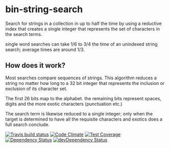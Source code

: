 # bin-string-search

Search for strings in a collection in up to half the time by using a reductive index that creates a single integer that
represents the set of characters in the search terms. 

single word searches can take 1/6 to 3/4 the time of an unindexed string search; average times are around 1/3.

## How does it work?

Most searches compare sequences of strings. This algorithm reduces a string no matter how long to a 32 bit integer that
represents the inclusion or exclusion of its character set.

The first 26 bits map to the alphabet. the remaining bits represent spaces, digits and the more exotic characters (punctuation etc.)

The search term is likewise reduced to a single integer; only when the target is determined to have all the requisite characters and exotics
does a full search conclude. 

[![Travis build status](http://img.shields.io/travis/bingomanatee/bin-string-search.svg?style=flat)](https://travis-ci.org/bingomanatee/bin-string-search)
[![Code Climate](https://codeclimate.com/github/bingomanatee/bin-string-search/badges/gpa.svg)](https://codeclimate.com/github/bingomanatee/bin-string-search)
[![Test Coverage](https://codeclimate.com/github/bingomanatee/bin-string-search/badges/coverage.svg)](https://codeclimate.com/github/bingomanatee/bin-string-search)
[![Dependency Status](https://david-dm.org/bingomanatee/bin-string-search.svg)](https://david-dm.org/bingomanatee/bin-string-search)
[![devDependency Status](https://david-dm.org/bingomanatee/bin-string-search/dev-status.svg)](https://david-dm.org/bingomanatee/bin-string-search#info=devDependencies)
